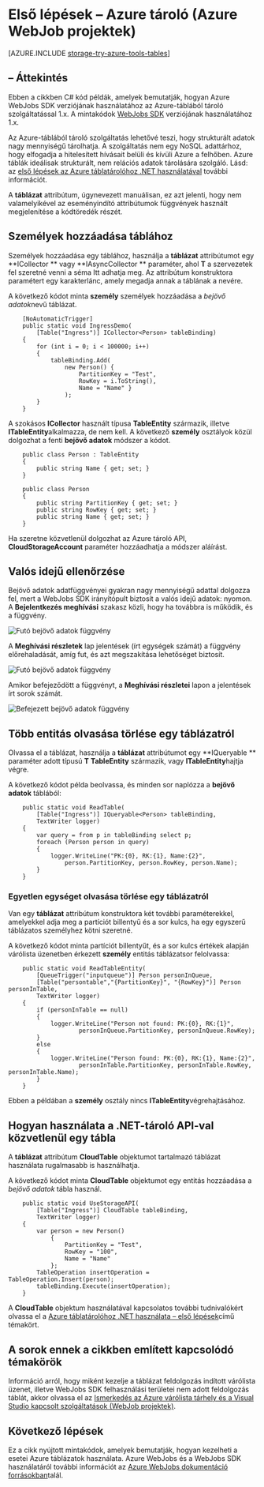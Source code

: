 <properties
    pageTitle="Azure tárhely és a Visual Studio első lépések a csatlakoztatott szolgáltatások (WebJob projektek)"
    description="Hogyan kezdjek hozzá az Azure táblatárolóhoz Azure WebJobs projektben, a Visual Studióban, miután részletesen a tárterület a Visual Studio segítségével a csatlakoztatott szolgáltatások"
    services="storage"
    documentationCenter=""
    authors="TomArcher"
    manager="douge"
    editor=""/>

<tags
    ms.service="storage"
    ms.workload="web"
    ms.tgt_pltfrm="vs-getting-started"
    ms.devlang="na"
    ms.topic="article"
    ms.date="07/18/2016"
    ms.author="tarcher"/>

# <a name="getting-started-with-azure-storage-azure-webjob-projects"></a>Első lépések – Azure tároló (Azure WebJob projektek)

[AZURE.INCLUDE [storage-try-azure-tools-tables](../../includes/storage-try-azure-tools-tables.md)]

## <a name="overview"></a>– Áttekintés

Ebben a cikkben C# kód példák, amelyek bemutatják, hogyan Azure WebJobs SDK verziójának használatához az Azure-táblából tároló szolgáltatással 1.x. A mintakódok [WebJobs SDK](../app-service-web/websites-dotnet-webjobs-sdk.md) verziójának használatához 1.x.

Az Azure-táblából tároló szolgáltatás lehetővé teszi, hogy strukturált adatok nagy mennyiségű tárolhatja. A szolgáltatás nem egy NoSQL adattárhoz, hogy elfogadja a hitelesített hívásait belüli és kívüli Azure a felhőben. Azure táblák ideálisak strukturált, nem relációs adatok tárolására szolgáló.  Lásd: az [első lépések az Azure táblatárolóhoz .NET használatával](storage-dotnet-how-to-use-tables.md#create-a-table) további információt.

A **táblázat** attribútum, úgynevezett manuálisan, ez azt jelenti, hogy nem valamelyikével az eseményindító attribútumok függvények használt megjelenítése a kódtöredék részét.

## <a name="how-to-add-entities-to-a-table"></a>Személyek hozzáadása táblához

Személyek hozzáadása egy táblához, használja a **táblázat** attribútumot egy **ICollector<T> ** vagy **IAsyncCollector<T> ** paraméter, ahol **T** a szervezetek fel szeretné venni a séma Itt adhatja meg. Az attribútum konstruktora paramétert egy karakterlánc, amely megadja annak a táblának a nevére.

A következő kódot minta **személy** személyek hozzáadása a *bejövő adatok*nevű táblázat.

        [NoAutomaticTrigger]
        public static void IngressDemo(
            [Table("Ingress")] ICollector<Person> tableBinding)
        {
            for (int i = 0; i < 100000; i++)
            {
                tableBinding.Add(
                    new Person() {
                        PartitionKey = "Test",
                        RowKey = i.ToString(),
                        Name = "Name" }
                    );
            }
        }

A szokásos **ICollector** használt típusa **TableEntity** származik, illetve **ITableEntity**alkalmazza, de nem kell. A következő **személy** osztályok közül dolgozhat a fenti **bejövő adatok** módszer a kódot.

        public class Person : TableEntity
        {
            public string Name { get; set; }
        }

        public class Person
        {
            public string PartitionKey { get; set; }
            public string RowKey { get; set; }
            public string Name { get; set; }
        }

Ha szeretne közvetlenül dolgozhat az Azure tároló API, **CloudStorageAccount** paraméter hozzáadhatja a módszer aláírást.

## <a name="real-time-monitoring"></a>Valós idejű ellenőrzése

Bejövő adatok adatfüggvényei gyakran nagy mennyiségű adattal dolgozza fel, mert a WebJobs SDK irányítópult biztosít a valós idejű adatok: nyomon. A **Bejelentkezés meghívási** szakasz közli, hogy ha továbbra is működik, és a függvény.

![Futó bejövő adatok függvény](./media/vs-storage-webjobs-getting-started-tables/ingressrunning.png)

A **Meghívási részletek** lap jelentések (írt egységek számát) a függvény előrehaladását, amíg fut, és azt megszakítása lehetőséget biztosít.

![Futó bejövő adatok függvény](./media/vs-storage-webjobs-getting-started-tables/ingressprogress.png)

Amikor befejeződött a függvényt, a **Meghívási részletei** lapon a jelentések írt sorok számát.

![Befejezett bejövő adatok függvény](./media/vs-storage-webjobs-getting-started-tables/ingresssuccess.png)

## <a name="how-to-read-multiple-entities-from-a-table"></a>Több entitás olvasása törlése egy táblázatról

Olvassa el a táblázat, használja a **táblázat** attribútumot egy **IQueryable<T> ** paraméter adott típusú **T** **TableEntity** származik, vagy **ITableEntity**hajtja végre.

A következő kódot példa beolvassa, és minden sor naplózza a **bejövő adatok** táblából:

        public static void ReadTable(
            [Table("Ingress")] IQueryable<Person> tableBinding,
            TextWriter logger)
        {
            var query = from p in tableBinding select p;
            foreach (Person person in query)
            {
                logger.WriteLine("PK:{0}, RK:{1}, Name:{2}",
                    person.PartitionKey, person.RowKey, person.Name);
            }
        }

### <a name="how-to-read-a-single-entity-from-a-table"></a>Egyetlen egységet olvasása törlése egy táblázatról

Van egy **táblázat** attribútum konstruktora két további paraméterekkel, amelyekkel adja meg a partíciót billentyű és a sor kulcs, ha egy egyszerű táblázatos személyhez kötni szeretné.

A következő kódot minta partíciót billentyűt, és a sor kulcs értékek alapján várólista üzenetben érkezett **személy** entitás táblázatsor felolvassa:  

        public static void ReadTableEntity(
            [QueueTrigger("inputqueue")] Person personInQueue,
            [Table("persontable","{PartitionKey}", "{RowKey}")] Person personInTable,
            TextWriter logger)
        {
            if (personInTable == null)
            {
                logger.WriteLine("Person not found: PK:{0}, RK:{1}",
                        personInQueue.PartitionKey, personInQueue.RowKey);
            }
            else
            {
                logger.WriteLine("Person found: PK:{0}, RK:{1}, Name:{2}",
                        personInTable.PartitionKey, personInTable.RowKey, personInTable.Name);
            }
        }


Ebben a példában a **személy** osztály nincs **ITableEntity**végrehajtásához.

## <a name="how-to-use-the-net-storage-api-directly-to-work-with-a-table"></a>Hogyan használata a .NET-tároló API-val közvetlenül egy tábla

A **táblázat** attribútum **CloudTable** objektumot tartalmazó táblázat használata rugalmasabb is használhatja.

A következő kódot minta **CloudTable** objektumot egy entitás hozzáadása a *bejövő adatok* tábla használ.

        public static void UseStorageAPI(
            [Table("Ingress")] CloudTable tableBinding,
            TextWriter logger)
        {
            var person = new Person()
                {
                    PartitionKey = "Test",
                    RowKey = "100",
                    Name = "Name"
                };
            TableOperation insertOperation = TableOperation.Insert(person);
            tableBinding.Execute(insertOperation);
        }

A **CloudTable** objektum használatával kapcsolatos további tudnivalókért olvassa el a [Azure táblatárolóhoz .NET használata – első lépések](storage-dotnet-how-to-use-tables.md)című témakört.

## <a name="related-topics-covered-by-the-queues-how-to-article"></a>A sorok ennek a cikkben említett kapcsolódó témakörök

Információ arról, hogy miként kezelje a táblázat feldolgozás indított várólista üzenet, illetve WebJobs SDK felhasználási területei nem adott feldolgozás táblát, akkor olvassa el az [Ismerkedés az Azure várólista tárhely és a Visual Studio kapcsolt szolgáltatások (WebJob projektek)](vs-storage-webjobs-getting-started-queues.md).



## <a name="next-steps"></a>Következő lépések

Ez a cikk nyújtott mintakódok, amelyek bemutatják, hogyan kezelheti a esetei Azure táblázatok használata. Azure WebJobs és a WebJobs SDK használatáról további információt az [Azure WebJobs dokumentáció forrásokban](http://go.microsoft.com/fwlink/?linkid=390226)talál.

